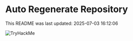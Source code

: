 # Auto Regenerate Repository

This README was last updated: 2025-07-03 16:12:06

 ![TryHackMe](https://tryhackme.com/badge/533634)